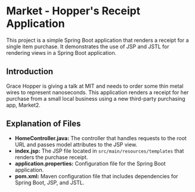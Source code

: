 # Market - Hopper's Receipt Application

This project is a simple Spring Boot application that renders a receipt for a single item purchase. It demonstrates the use of JSP and JSTL for rendering views in a Spring Boot application.

## Introduction

Grace Hopper is giving a talk at MIT and needs to order some thin metal wires to represent nanoseconds. This application renders a receipt for her purchase from a small local business using a new third-party purchasing app, Market2.

## Explanation of Files

- **HomeController.java:** The controller that handles requests to the root URL and passes model attributes to the JSP view.
- **index.jsp:** The JSP file located in `src/main/resources/templates` that renders the purchase receipt.
- **application.properties:** Configuration file for the Spring Boot application.
- **pom.xml:** Maven configuration file that includes dependencies for Spring Boot, JSP, and JSTL.
